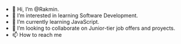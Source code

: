 - 👋 Hi, I’m @Rakmin.
- 👀 I’m interested in learning Software Development.
- 🌱 I’m currently learning JavaScript.
- 💞️ I’m looking to collaborate on Junior-tier job offers and proyects. 
- 📫 How to reach me 

<!---
Rakmin/Rakmin is a ✨ special ✨ repository because its `README.md` (this file) appears on your GitHub profile.
You can click the Preview link to take a look at your changes.
--->
